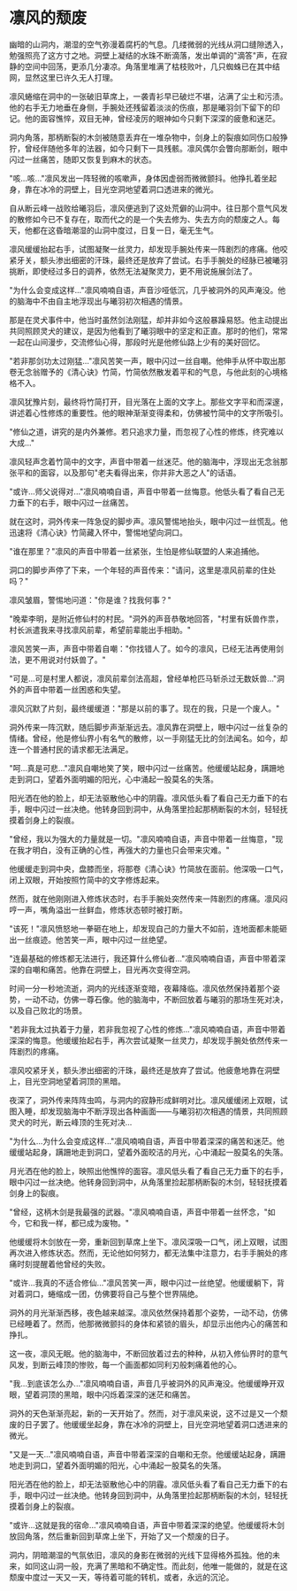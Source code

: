 # 凛风的颓废

幽暗的山洞内，潮湿的空气弥漫着腐朽的气息。几缕微弱的光线从洞口缝隙透入，勉强照亮了这方寸之地。洞壁上凝结的水珠不断滴落，发出单调的"滴答"声，在寂静的空间中回荡，更添几分凄凉。角落里堆满了枯枝败叶，几只蜘蛛已在其中结网，显然这里已许久无人打理。

凛风蜷缩在洞中的一张破旧草席上，一袭青衫早已破烂不堪，沾满了尘土和污渍。他的右手无力地垂在身侧，手腕处还残留着淡淡的伤痕，那是曦羽剑下留下的印记。他的面容憔悴，双目无神，曾经凌厉的眼神如今只剩下深深的疲惫和迷茫。

洞内角落，那柄断裂的木剑被随意丢弃在一堆杂物中，剑身上的裂痕如同伤口般狰狞，曾经伴随他多年的法器，如今只剩下一具残骸。凛风偶尔会瞥向那断剑，眼中闪过一丝痛苦，随即又恢复到麻木的状态。

"咳...咳..."凛风发出一阵轻微的咳嗽声，身体因虚弱而微微颤抖。他挣扎着坐起身，靠在冰冷的洞壁上，目光空洞地望着洞口透进来的微光。

自从断云峰一战败给曦羽后，凛风便逃到了这处荒僻的山洞中。往日那个意气风发的散修如今已不复存在，取而代之的是一个失去修为、失去方向的颓废之人。每天，他都在这昏暗潮湿的山洞中度过，日复一日，毫无生气。

凛风缓缓抬起右手，试图凝聚一丝灵力，却发现手腕处传来一阵剧烈的疼痛。他咬紧牙关，额头渗出细密的汗珠，最终还是放弃了尝试。右手手腕处的经脉已被曦羽挑断，即使经过多日的调养，依然无法凝聚灵力，更不用说施展剑法了。

"为什么会变成这样..."凛风喃喃自语，声音沙哑低沉，几乎被洞外的风声淹没。他的脑海中不由自主地浮现出与曦羽初次相遇的情景。

那是在灵犬事件中，他当时虽然剑法刚猛，却并非如今这般暴躁易怒。他主动提出共同照顾灵犬的建议，是因为他看到了曦羽眼中的坚定和正直。那时的他们，常常一起在山间漫步，交流修仙心得，那段时光是他修仙路上少有的美好回忆。

"若非那剑功太过刚猛..."凛风苦笑一声，眼中闪过一丝自嘲。他伸手从怀中取出那卷无念翁赠予的《清心诀》竹简，竹简依然散发着平和的气息，与他此刻的心境格格不入。

凛风犹豫片刻，最终将竹简打开，目光落在上面的文字上。那些文字平和而深邃，讲述着心性修炼的重要性。他的眼神渐渐变得柔和，仿佛被竹简中的文字所吸引。

"修仙之道，讲究的是内外兼修。若只追求力量，而忽视了心性的修炼，终究难以大成..."

凛风轻声念着竹简中的文字，声音中带着一丝迷茫。他的脑海中，浮现出无念翁那张平和的面容，以及那句"老夫看得出来，你并非大恶之人"的话语。

"或许...师父说得对..."凛风喃喃自语，声音中带着一丝悔意。他低头看了看自己无力垂下的右手，眼中闪过一丝痛苦。

就在这时，洞外传来一阵急促的脚步声。凛风警惕地抬头，眼中闪过一丝慌乱。他迅速将《清心诀》竹简藏入怀中，警惕地望向洞口。

"谁在那里？"凛风的声音中带着一丝紧张，生怕是修仙联盟的人来追捕他。

洞口的脚步声停了下来，一个年轻的声音传来："请问，这里是凛风前辈的住处吗？"

凛风皱眉，警惕地问道："你是谁？找我何事？"

"晚辈李明，是附近修仙村的村民。"洞外的声音恭敬地回答，"村里有妖兽作祟，村长派遣我来寻找凛风前辈，希望前辈能出手相助。"

凛风苦笑一声，声音中带着自嘲："你找错人了。如今的凛风，已经无法再使用剑法，更不用说对付妖兽了。"

"可是...可是村里人都说，凛风前辈剑法高超，曾经单枪匹马斩杀过无数妖兽..."洞外的声音中带着一丝困惑和失望。

凛风沉默了片刻，最终缓缓道："那是以前的事了。现在的我，只是一个废人。"

洞外传来一阵沉默，随后脚步声渐渐远去。凛风靠在洞壁上，眼中闪过一丝复杂的情绪。曾经，他是修仙界小有名气的散修，以一手刚猛无比的剑法闻名。如今，却连一个普通村民的请求都无法满足。

"呵...真是可悲..."凛风自嘲地笑了笑，眼中闪过一丝痛苦。他缓缓站起身，蹒跚地走到洞口，望着外面明媚的阳光，心中涌起一股莫名的失落。

阳光洒在他的脸上，却无法驱散他心中的阴霾。凛风低头看了看自己无力垂下的右手，眼中闪过一丝决绝。他转身回到洞中，从角落里捡起那柄断裂的木剑，轻轻抚摸着剑身上的裂痕。

"曾经，我以为强大的力量就是一切。"凛风喃喃自语，声音中带着一丝悔意，"现在我才明白，没有正确的心性，再强大的力量也只会带来灾难。"

他缓缓走到洞中央，盘膝而坐，将那卷《清心诀》竹简放在面前。他深吸一口气，闭上双眼，开始按照竹简中的文字修炼起来。

然而，就在他刚刚进入修炼状态时，右手手腕处突然传来一阵剧烈的疼痛。凛风闷哼一声，嘴角溢出一丝鲜血，修炼状态顿时被打断。

"该死！"凛风愤怒地一拳砸在地上，却发现自己的力量大不如前，连地面都未能砸出一丝痕迹。他苦笑一声，眼中闪过一丝绝望。

"连最基础的修炼都无法进行，我还算什么修仙者..."凛风喃喃自语，声音中带着深深的自嘲和痛苦。他靠在洞壁上，目光再次变得空洞。

时间一分一秒地流逝，洞内的光线逐渐变暗，夜幕降临。凛风依然保持着那个姿势，一动不动，仿佛一尊石像。他的脑海中，不断回放着与曦羽的那场生死对决，以及自己败北的场景。

"若非我太过执着于力量，若非我忽视了心性的修炼..."凛风喃喃自语，声音中带着深深的悔意。他缓缓抬起右手，再次尝试凝聚一丝灵力，却发现手腕处依然传来一阵剧烈的疼痛。

凛风咬紧牙关，额头渗出细密的汗珠，最终还是放弃了尝试。他疲惫地靠在洞壁上，目光空洞地望着洞顶的黑暗。

夜深了，洞外传来阵阵虫鸣，与洞内的寂静形成鲜明对比。凛风缓缓闭上双眼，试图入睡，却发现脑海中不断浮现出各种画面——与曦羽初次相遇的情景，共同照顾灵犬的时光，断云峰顶的生死对决...

"为什么...为什么会变成这样..."凛风喃喃自语，声音中带着深深的痛苦和迷茫。他缓缓站起身，蹒跚地走到洞口，望着外面皎洁的月光，心中涌起一股莫名的失落。

月光洒在他的脸上，映照出他憔悴的面容。凛风低头看了看自己无力垂下的右手，眼中闪过一丝决绝。他转身回到洞中，从角落里捡起那柄断裂的木剑，轻轻抚摸着剑身上的裂痕。

"曾经，这柄木剑是我最强的武器。"凛风喃喃自语，声音中带着一丝怀念，"如今，它和我一样，都已成为废物。"

他缓缓将木剑放在一旁，重新回到草席上坐下。凛风深吸一口气，闭上双眼，试图再次进入修炼状态。然而，无论他如何努力，都无法集中注意力，右手手腕处的疼痛时刻提醒着他曾经的失败。

"或许...我真的不适合修仙..."凛风苦笑一声，眼中闪过一丝绝望。他缓缓躺下，背对着洞口，蜷缩成一团，仿佛要将自己与整个世界隔绝。

洞外的月光渐渐西移，夜色越来越深。凛风依然保持着那个姿势，一动不动，仿佛已经睡着了。然而，他那微微颤抖的身体和紧锁的眉头，却显示出他内心的痛苦和挣扎。

这一夜，凛风无眠。他的脑海中，不断回放着过去的种种，从初入修仙界时的意气风发，到断云峰顶的惨败，每一个画面都如同利刃般刺痛着他的心。

"我...到底该怎么办..."凛风喃喃自语，声音几乎被洞外的风声淹没。他缓缓睁开双眼，望着洞顶的黑暗，眼中闪烁着深深的迷茫和痛苦。

洞外的天色渐渐亮起，新的一天开始了。然而，对于凛风来说，这不过是又一个颓废的日子罢了。他缓缓坐起身，靠在冰冷的洞壁上，目光空洞地望着洞口透进来的微光。

"又是一天..."凛风喃喃自语，声音中带着深深的自嘲和无奈。他缓缓站起身，蹒跚地走到洞口，望着外面明媚的阳光，心中涌起一股莫名的失落。

阳光洒在他的脸上，却无法驱散他心中的阴霾。凛风低头看了看自己无力垂下的右手，眼中闪过一丝决绝。他转身回到洞中，从角落里捡起那柄断裂的木剑，轻轻抚摸着剑身上的裂痕。

"或许...这就是我的宿命..."凛风喃喃自语，声音中带着深深的绝望。他缓缓将木剑放回角落，然后重新回到草席上坐下，开始了又一个颓废的日子。

洞内，阴暗潮湿的气氛依旧，凛风的身影在微弱的光线下显得格外孤独。他的未来，如同这山洞一般，充满了黑暗和不确定性。而此刻，他唯一能做的，就是在这颓废中度过一天又一天，等待着可能的转机，或者，永远的沉沦。